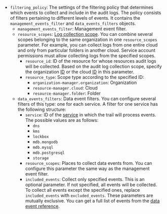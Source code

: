* `filtering_policy`: The settings of the filtering policy that determines which events to collect and include in the audit logs. The policy consists of filters pertaining to different levels of events. It contains the `management_events_filter` and `data_events_filters` objects.
    * `management_events_filter`: Management event filter.
    * `resource_scopes`: [Log collection scope](../../audit-trails/concepts/trail.md#collecting-area). You can combine several scopes belonging to the same organization in one `resource_scopes` parameter. For example, you can collect logs from one entire cloud and only from particular folders in another cloud. Service account permissions must allow collecting logs from the specified scopes.
        * `resource_id`: ID of the resource for whose resources audit logs will be collected. Based on the audit log collection scope, specify the organization [ID](../../organization/operations/organization-get-id.md) or the cloud [ID](../../resource-manager/operations/cloud/get-id.md) in this parameter.
        * `resource_type`: Scope type according to the specified ID:
          * `organization-manager.organization`: Organization
          * `resource-manager.cloud`: Cloud
          * `resource-manager.folder`: Folder
    * `data_events_filters`: Data event filters. You can configure several filters of this type: one for each service. A filter for one service has the following structure:
        * `service`: ID of the [service](../../audit-trails/concepts/control-plane-vs-data-plane.md#data-plane-events) in which the trail will process events.
            The possible values are as follows:
            * `dns`
            * `kms`
            * `lockbox`
            * `mdb.mongodb`
            * `mdb.mysql`
            * `mdb.postgresql`
            * `storage`
        * `resource_scopes`: Places to collect data events from. You can configure this parameter the same way as the management event filter.
        * `included_events`: Collect only specified events. This is an optional parameter. If not specified, all events will be collected. To collect all events except the specified ones, replace `included_events` with `excluded_events`. These parameters are mutually exclusive.
            You can get a full list of events from the [data event reference](../../audit-trails/concepts/events-data-plane.md).

